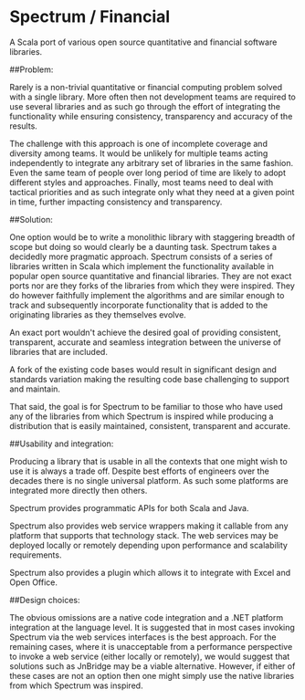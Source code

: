 Spectrum / Financial
====================

A Scala port of various open source quantitative and financial software libraries.

##Problem:

Rarely is a non-trivial quantitative or financial computing problem solved with
a single library.  More often then not development teams are required to use 
several libraries and as such go through the effort of integrating the functionality 
while ensuring consistency, transparency and accuracy of the results. 

The challenge with this approach is one of incomplete coverage and diversity
among teams.  It would be unlikely for multiple teams acting independently to 
integrate any arbitrary set of libraries in the same fashion.  Even the same 
team of people over long period of time are likely to adopt different styles
and approaches.  Finally, most teams need to deal with tactical priorities
and as such integrate only what they need at a given point in time, further
impacting consistency and transparency.

##Solution:

One option would be to write a monolithic library with staggering breadth of scope
but doing so would clearly be a daunting task.  Spectrum takes a decidedly
more pragmatic approach.  Spectrum consists of a series of libraries written in Scala
which implement the functionality available in popular open source quantitative and financial 
libraries.  They are not exact ports nor are they forks of the libraries from
which they were inspired.  They do however faithfully implement the algorithms and 
are similar enough to track and subsequently incorporate functionality that 
is added to the originating libraries as they themselves evolve.

An exact port wouldn't achieve the desired goal of providing consistent, transparent,
accurate and seamless integration between the universe of libraries that are included.

A fork of the existing code bases would result in significant design and standards 
variation making the resulting code base challenging to support and maintain.

That said, the goal is for Spectrum to be familiar to those who have used any of
the libraries from which Spectrum is inspired while producing a distribution
that is easily maintained, consistent, transparent and accurate.

##Usability and integration:

Producing a library that is usable in all the contexts that one might wish
to use it is always a trade off.  Despite best efforts of engineers over
the decades there is no single universal platform.  As such some platforms
are integrated more directly then others.  

Spectrum provides programmatic APIs for both Scala and Java.  

Spectrum also provides  web service wrappers making it callable from any 
platform that supports that technology stack.  The web services may be deployed 
locally or remotely depending upon performance and scalability requirements.  

Spectrum also provides a plugin which allows it to integrate with Excel and 
Open Office.  

##Design choices:

The obvious omissions are a native code integration and a .NET platform integration
at the language level.   It is suggested that in most cases invoking Spectrum
via the web services interfaces is the best approach.  For the remaining
cases, where it is unacceptable from a performance perspective to invoke
a web service (either locally or remotely), we would suggest that solutions
such as JnBridge may be a viable alternative.  However, if either of these
cases are not an option then one might simply use the native libraries from
which Spectrum was inspired.  







